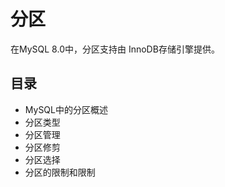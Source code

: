 #   分区

在MySQL 8.0中，分区支持由 InnoDB存储引擎提供。

##  目录
-   MySQL中的分区概述
-   分区类型
-   分区管理
-   分区修剪
-   分区选择
-   分区的限制和限制
